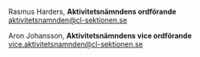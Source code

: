 Rasmus Harders, **Aktivitetsnämndens ordförande**  
aktivitetsnamnden@cl-sektionen.se

Aron Johansson, **Aktivitetsnämndens vice ordförande**  
vice.aktivitetsnamnden@cl-sektionen.se
